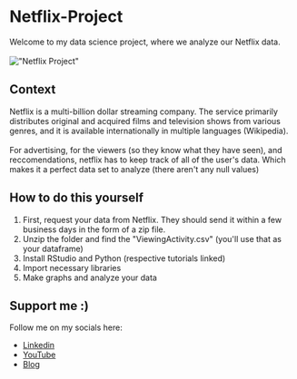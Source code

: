 # Netflix-Project
Welcome to my data science project, where we analyze our Netflix data. <br><br>
!["Netflix Project"](https://images.ctfassets.net/y2ske730sjqp/1aONibCke6niZhgPxuiilC/2c401b05a07288746ddf3bd3943fbc76/BrandAssets_Logos_01-Wordmark.jpg?w=940)

## Context
Netflix is a multi-billion dollar streaming company. The service primarily distributes original and acquired films and television shows from various genres, and it is available internationally in multiple languages (Wikipedia). <br><br>
For advertising, for the viewers (so they know what they have seen), and reccomendations, netflix has to keep track of all of the user's data. Which makes it a perfect data set to analyze (there aren't any null values)

## How to do this yourself
1. First, request your data from Netflix. They should send it within a few business days in the form of a zip file.
2. Unzip the folder and find the "ViewingActivity.csv" (you'll use that as your dataframe)
3. Install RStudio and Python (respective tutorials linked)
4. Import necessary libraries
5. Make graphs and analyze your data


## Support me :)
Follow me on my socials here: <br>
- [Linkedin](https://www.linkedin.com/in/priya-harry/)
- [YouTube](https://www.youtube.com/@priya-harry)
- [Blog]()
